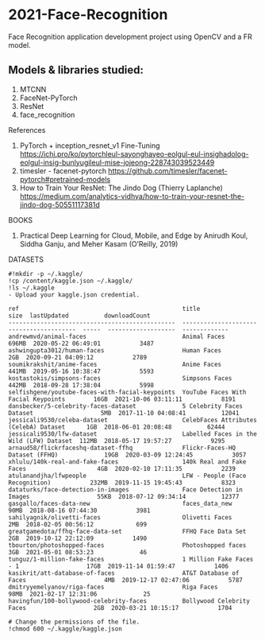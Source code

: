 # 2021-Face-Recognition
Face Recognition application development project using OpenCV and a FR model. 


## Models & libraries studied:
1) MTCNN 
2) FaceNet-PyTorch
3) ResNet
4) face_recognition


References
1) PyTorch + inception_resnet_v1 Fine-Tuning
https://ichi.pro/ko/pytorchleul-sayonghayeo-eolgul-eul-insighadolog-eolgul-insig-bunlyugileul-mise-jojeong-228743039523449
2) timesler - facenet-pytorch
https://github.com/timesler/facenet-pytorch#pretrained-models
3) How to Train Your ResNet: The Jindo Dog (Thierry Laplanche)
https://medium.com/analytics-vidhya/how-to-train-your-resnet-the-jindo-dog-50551117381d

BOOKS 
1) Practical Deep Learning for Cloud, Mobile, and Edge by Anirudh Koul, Siddha Ganju, and Meher Kasam (O’Reilly, 2019)

DATASETS

    #!mkdir -p ~/.kaggle/   
    !cp /content/kaggle.json ~/.kaggle/    
    !ls ~/.kaggle  
    - Upload your kaggle.json credential.  
    
    ref                                              title                                      size  lastUpdated          downloadCount  
    -----------------------------------------------  ----------------------------------------  -----  -------------------  -------------  
    andrewmvd/animal-faces                           Animal Faces                              696MB  2020-05-22 06:49:01           3487  
    ashwingupta3012/human-faces                      Human Faces                                 2GB  2020-09-21 04:09:12           2789  
    soumikrakshit/anime-faces                        Anime Faces                               441MB  2019-05-16 10:38:47           5593  
    kostastokis/simpsons-faces                       Simpsons Faces                            442MB  2018-09-28 17:38:04           5998  
    selfishgene/youtube-faces-with-facial-keypoints  YouTube Faces With Facial Keypoints        16GB  2021-10-06 03:11:11           8191  
    dansbecker/5-celebrity-faces-dataset             5 Celebrity Faces Dataset                   5MB  2017-11-10 04:08:41          12041  
    jessicali9530/celeba-dataset                     CelebFaces Attributes (CelebA) Dataset      1GB  2018-06-01 20:08:48          62444  
    jessicali9530/lfw-dataset                        Labelled Faces in the Wild (LFW) Dataset  112MB  2018-05-17 19:57:27           9295  
    arnaud58/flickrfaceshq-dataset-ffhq              Flickr-Faces-HQ Dataset (FFHQ)             19GB  2020-03-09 12:24:45           3057  
    xhlulu/140k-real-and-fake-faces                  140k Real and Fake Faces                    4GB  2020-02-10 17:11:35           2239  
    atulanandjha/lfwpeople                           LFW - People (Face Recognition)           232MB  2019-11-15 19:45:43           8323  
    dataturks/face-detection-in-images               Face Detection in Images                   55KB  2018-07-12 09:34:14          12377  
    gasgallo/faces-data-new                          faces_data_new                             90MB  2018-08-16 07:44:30           3981  
    sahilyagnik/olivetti-faces                       Olivetti Faces                              2MB  2018-02-05 00:56:12            699  
    greatgamedota/ffhq-face-data-set                 FFHQ Face Data Set                          2GB  2019-10-12 22:12:09           1490  
    tbourton/photoshopped-faces                      Photoshopped faces                          3GB  2021-05-01 08:53:23             46  
    tunguz/1-million-fake-faces                      1 Million Fake Faces - 1                   17GB  2019-11-14 01:59:47           1406  
    kasikrit/att-database-of-faces                   AT&T Database of Faces                      4MB  2019-12-17 02:47:06           5787  
    dmitryyemelyanov/riga-faces                      Riga Faces                                 98MB  2021-02-17 12:31:06             25  
    havingfun/100-bollywood-celebrity-faces          Bollywood Celebrity Faces                   2GB  2020-03-21 10:15:17           1704 

    # Change the permissions of the file.  
    !chmod 600 ~/.kaggle/kaggle.json  
